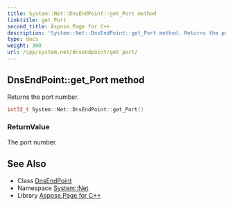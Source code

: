 ```yaml
---
title: System::Net::DnsEndPoint::get_Port method
linktitle: get_Port
second_title: Aspose.Page for C++
description: 'System::Net::DnsEndPoint::get_Port method. Returns the port number in C++.'
type: docs
weight: 300
url: /cpp/system.net/dnsendpoint/get_port/
---
```

## DnsEndPoint::get_Port method


Returns the port number.

```cpp
int32_t System::Net::DnsEndPoint::get_Port()
```


### ReturnValue

The port number.

## See Also

* Class [DnsEndPoint](../)
* Namespace [System::Net](../../)
* Library [Aspose.Page for C++](../../../)
